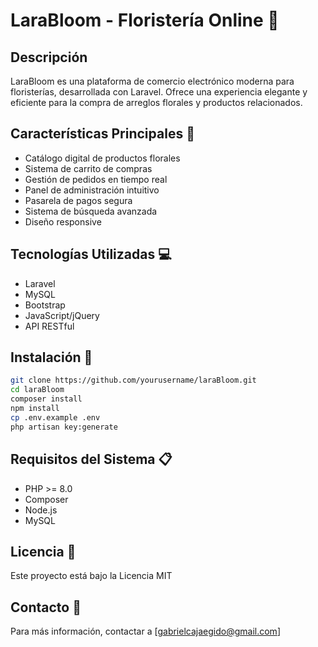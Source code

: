 # LaraBloom - Floristería Online 🌸

## Descripción
LaraBloom es una plataforma de comercio electrónico moderna para floristerías, desarrollada con Laravel. Ofrece una experiencia elegante y eficiente para la compra de arreglos florales y productos relacionados.

## Características Principales 🌟
- Catálogo digital de productos florales
- Sistema de carrito de compras
- Gestión de pedidos en tiempo real
- Panel de administración intuitivo
- Pasarela de pagos segura
- Sistema de búsqueda avanzada
- Diseño responsive

## Tecnologías Utilizadas 💻
- Laravel
- MySQL
- Bootstrap
- JavaScript/jQuery
- API RESTful

## Instalación 🚀
```bash
git clone https://github.com/yourusername/laraBloom.git
cd laraBloom
composer install
npm install
cp .env.example .env
php artisan key:generate
```

## Requisitos del Sistema 📋
- PHP >= 8.0
- Composer
- Node.js
- MySQL

## Licencia 📄
Este proyecto está bajo la Licencia MIT

## Contacto 📧
Para más información, contactar a [gabrielcajaegido@gmail.com]